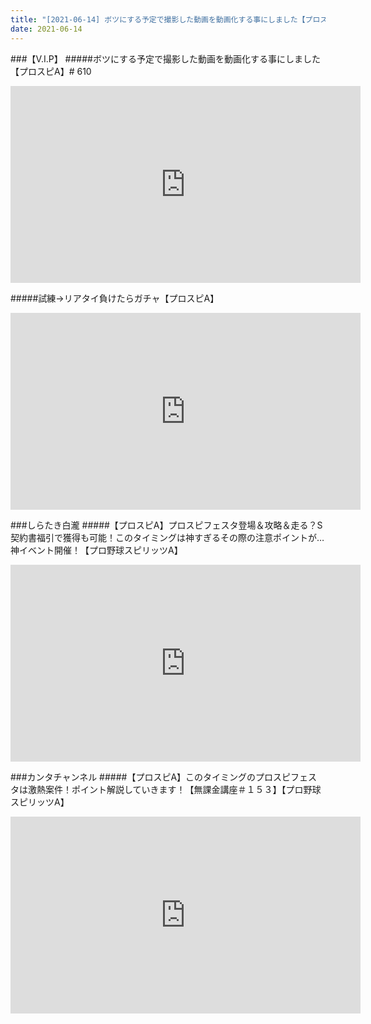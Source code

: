 ```yaml
---
title: "[2021-06-14] ボツにする予定で撮影した動画を動画化する事にしました【プロスピA】# 610 他"
date: 2021-06-14
---
```

###【V.I.P】
#####ボツにする予定で撮影した動画を動画化する事にしました【プロスピA】# 610
<iframe width="560" height="315" src="https://www.youtube.com/embed/1DzDz0jISpo" frameborder="0" allow="accelerometer; autoplay; clipboard-write; encrypted-media; gyroscope; picture-in-picture" allowfullscreen></iframe>

#####試練→リアタイ負けたらガチャ【プロスピA】
<iframe width="560" height="315" src="https://www.youtube.com/embed/3IJehAYLUac" frameborder="0" allow="accelerometer; autoplay; clipboard-write; encrypted-media; gyroscope; picture-in-picture" allowfullscreen></iframe>

###しらたき白瀧
#####【プロスピA】プロスピフェスタ登場＆攻略＆走る？S契約書福引で獲得も可能！このタイミングは神すぎるその際の注意ポイントが…神イベント開催！【プロ野球スピリッツA】
<iframe width="560" height="315" src="https://www.youtube.com/embed/e7tNTfYalsc" frameborder="0" allow="accelerometer; autoplay; clipboard-write; encrypted-media; gyroscope; picture-in-picture" allowfullscreen></iframe>

###カンタチャンネル
#####【プロスピA】このタイミングのプロスピフェスタは激熱案件！ポイント解説していきます！【無課金講座＃１５３】【プロ野球スピリッツA】
<iframe width="560" height="315" src="https://www.youtube.com/embed/3sDIpgdGm1M" frameborder="0" allow="accelerometer; autoplay; clipboard-write; encrypted-media; gyroscope; picture-in-picture" allowfullscreen></iframe>

